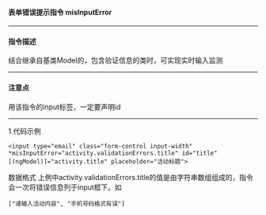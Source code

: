 #### 表单错误提示指令 misInputError
***

#### 指令描述
结合继承自基类Model的，包含验证信息的类时，可实现实时输入监测
***

#### 注意点
用该指令的input标签，一定要声明id
***

1.代码示例
```
<input type="email" class="form-control input-width" *misInputError="activity.validationErrors.title" id="title"  [(ngModel)]="activity.title" placeholder="活动标题">
```
数据格式
上例中activity.validationErrors.title的值是由字符串数组组成的，指令会一次将错误信息列于input框下。如
```
["请输入活动内容", "手机号码格式有误"]
```



